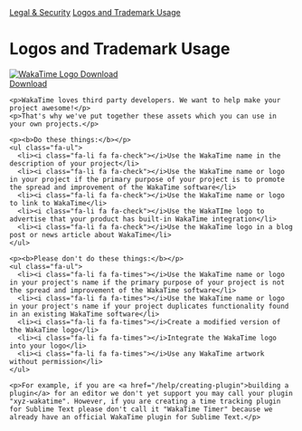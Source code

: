 <div class="legal-nav">
  <a href="/legal">Legal & Security</a> <a href="./logos-and-trademark-usage">Logos and Trademark Usage</a>
</div>

# Logos and Trademark Usage

<div class="row">
  <div class="col-sm-3 col-sm-offset-1">
    <div class="thumbnail">
      <a href="/static/WakaTime-logos.zip" class="logo-vertical"><img src="/static/img/wakatime-logo-text-vertical.png" alt="WakaTime Logo Download" /></a>
      <div class="caption center-xs">
        <a class="btn btn-lg btn-success m-top-xs-20" href="/static/WakaTime-logos.zip">Download</a>
      </div>
    </div>
  </div>
</div>

<div class="row">
  <div class="col-sm-10 col-sm-offset-1">

    <p>WakaTime loves third party developers. We want to help make your project awesome!</p>
    <p>That's why we've put together these assets which you can use in your own projects.</p>

    <p><b>Do these things:</b></p>
    <ul class="fa-ul">
      <li><i class="fa-li fa fa-check"></i>Use the WakaTime name in the description of your project</li>
      <li><i class="fa-li fa fa-check"></i>Use the WakaTime name or logo in your project if the primary purpose of your project is to promote the spread and improvement of the WakaTime software</li>
      <li><i class="fa-li fa fa-check"></i>Use the WakaTime name or logo to link to WakaTime</li>
      <li><i class="fa-li fa fa-check"></i>Use the WakaTIme logo to advertise that your product has built-in WakaTime integration</li>
      <li><i class="fa-li fa fa-check"></i>Use the WakaTime logo in a blog post or news article about WakaTime</li>
    </ul>

    <p><b>Please don't do these things:</b></p>
    <ul class="fa-ul">
      <li><i class="fa-li fa fa-times"></i>Use the WakaTime name or logo in your project's name if the primary purpose of your project is not the spread and improvement of the WakaTime software</li>
      <li><i class="fa-li fa fa-times"></i>Use the WakaTime name or logo in your project's name if your project duplicates functionality found in an existing WakaTime software</li>
      <li><i class="fa-li fa fa-times"></i>Create a modified version of the WakaTime logo</li>
      <li><i class="fa-li fa fa-times"></i>Integrate the WakaTime logo into your logo</li>
      <li><i class="fa-li fa fa-times"></i>Use any WakaTime artwork without permission</li>
    </ul>

    <p>For example, if you are <a href="/help/creating-plugin">building a plugin</a> for an editor we don't yet support you may call your plugin "xyz-wakatime". However, if you are creating a time tracking plugin for Sublime Text please don't call it "WakaTime Timer" because we already have an official WakaTime plugin for Sublime Text.</p>

  </div>
</div>
